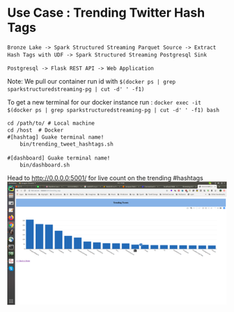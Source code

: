 
# Use Case : Trending Twitter Hash Tags

`Bronze Lake -> Spark Structured Streaming Parquet Source -> Extract Hash Tags with UDF -> Spark Structured Streaming Postgresql Sink`

`Postgresql -> Flask REST API -> Web Application`

Note: We pull our container run id with `$(docker ps | grep sparkstructuredstreaming-pg | cut -d' ' -f1)`

To get a new terminal for our docker instance run : `docker exec -it $(docker ps | grep sparkstructuredstreaming-pg | cut -d' ' -f1) bash`

```
cd /path/to/ # Local machine
cd /host  # Docker
#[hashtag] Guake terminal name! 
    bin/trending_tweet_hashtags.sh

#[dashboard] Guake terminal name! 
    bin/dashboard.sh
```
 
Head to http://0.0.0.0:5001/ for live count on the trending #hashtags
 ![](images/trending_tags.png)